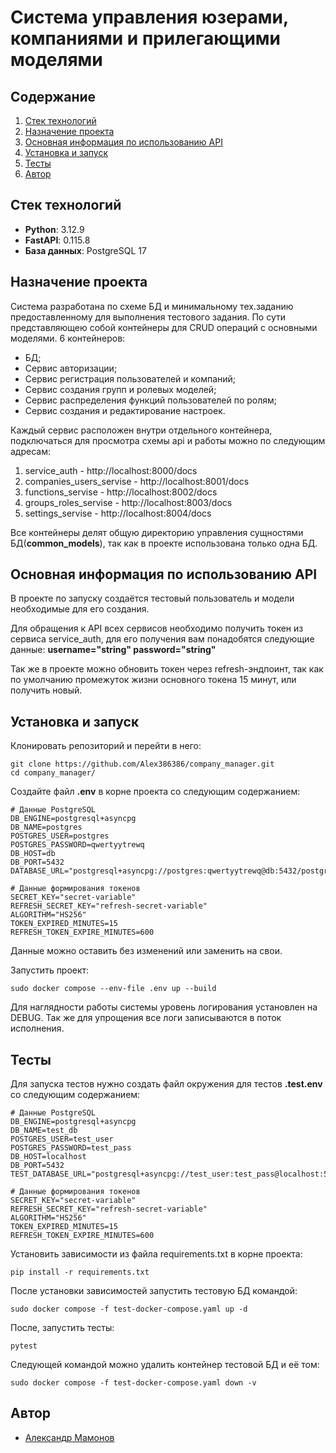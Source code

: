 # Система управления юзерами, компаниями и прилегающими моделями

## Содержание

1. [Стек технологий](#стек-технологий)
2. [Назначение проекта](#назначение-проекта)
3. [Основная информация по использованию API](#основная-информация-по-использованию-api)
4. [Установка и запуск](#установка-и-запуск)
5. [Тесты](#тесты)
6. [Автор](#автор)

## Стек технологий

- **Python**: 3.12.9
- **FastAPI**: 0.115.8
- **База данных**: PostgreSQL 17

## Назначение проекта

Система разработана по схеме БД и минимальному тех.заданию предоставленному для выполнения тестового задания.
По сути представляющею собой контейнеры для CRUD операций с основными моделями.
6 контейнеров:

- БД;
- Сервис авторизации;
- Сервис регистрация пользователей и компаний;
- Сервис создания групп и ролевых моделей;
- Сервис распределения функций пользователей по ролям;
- Сервис создания и редактирование настроек.

Каждый сервис расположен внутри отдельного контейнера, подключаться для просмотра схемы api и работы можно по следующим
адресам:

1. service_auth - http://localhost:8000/docs
2. companies_users_servise - http://localhost:8001/docs
3. functions_servise - http://localhost:8002/docs
4. groups_roles_servise - http://localhost:8003/docs
5. settings_servise - http://localhost:8004/docs

Все контейнеры делят общую директорию управления сущностями БД(**common_models**), так как в проекте использована только
одна БД.

## Основная информация по использованию API

В проекте по запуску создаётся тестовый пользователь и модели необходимые для его создания.

Для обращения к API всех сервисов необходимо получить токен из сервиса service_auth, для его получения вам понадобятся
следующие данные:
**username="string" password="string"**

Так же в проекте можно обновить токен через refresh-эндпоинт, так как по умолчанию промежуток жизни основного токена 15
минут, или получить новый.

## Установка и запуск

Клонировать репозиторий и перейти в него:

```
git clone https://github.com/Alex386386/company_manager.git
cd company_manager/
```

Создайте файл **.env** в корне проекта со следующим содержанием:

```
# Данные PostgreSQL
DB_ENGINE=postgresql+asyncpg
DB_NAME=postgres
POSTGRES_USER=postgres
POSTGRES_PASSWORD=qwertyytrewq
DB_HOST=db
DB_PORT=5432
DATABASE_URL="postgresql+asyncpg://postgres:qwertyytrewq@db:5432/postgres"

# Данные формирования токенов
SECRET_KEY="secret-variable"
REFRESH_SECRET_KEY="refresh-secret-variable"
ALGORITHM="HS256"
TOKEN_EXPIRED_MINUTES=15
REFRESH_TOKEN_EXPIRE_MINUTES=600
```

Данные можно оставить без изменений или заменить на свои.

Запустить проект:

```
sudo docker compose --env-file .env up --build
```

Для наглядности работы системы уровень логирования установлен на DEBUG.
Так же для упрощения все логи записываются в поток исполнения.

## Тесты

Для запуска тестов нужно создать файл окружения для тестов **.test.env** со следующим содержанием:

```
# Данные PostgreSQL
DB_ENGINE=postgresql+asyncpg
DB_NAME=test_db
POSTGRES_USER=test_user
POSTGRES_PASSWORD=test_pass
DB_HOST=localhost
DB_PORT=5432
TEST_DATABASE_URL="postgresql+asyncpg://test_user:test_pass@localhost:5433/test_db"

# Данные формирования токенов
SECRET_KEY="secret-variable"
REFRESH_SECRET_KEY="refresh-secret-variable"
ALGORITHM="HS256"
TOKEN_EXPIRED_MINUTES=15
REFRESH_TOKEN_EXPIRE_MINUTES=600
```

Установить зависимости из файла requirements.txt в корне проекта:

```
pip install -r requirements.txt
```

После установки зависимостей запустить тестовую БД командой:

```
sudo docker compose -f test-docker-compose.yaml up -d
```

После, запустить тесты:

```
pytest
```

Следующей командой можно удалить контейнер тестовой БД и её том:

```
sudo docker compose -f test-docker-compose.yaml down -v
```

## Автор

- [Александр Мамонов](https://github.com/Alex386386) 
